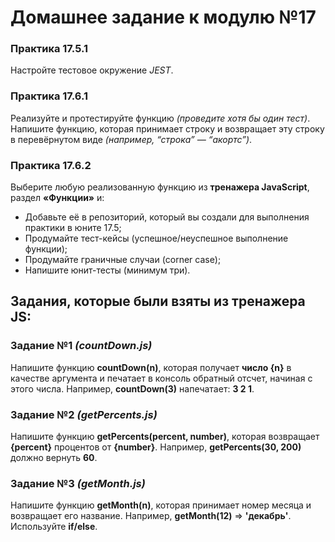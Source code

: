 # Домашнее задание к модулю №17
### Практика 17.5.1
Настройте тестовое окружение *JEST*.

### Практика 17.6.1
Реализуйте и протестируйте функцию *(проведите хотя бы один тест)*. Напишите функцию, которая принимает строку и возвращает эту строку в перевёрнутом виде *(например, “строка” — “акортс”)*.

### Практика 17.6.2
Выберите любую реализованную функцию из **тренажера JavaScript**, раздел **«Функции»** и:

- Добавьте её в репозиторий, который вы создали для выполнения практики в юните 17.5;
- Продумайте тест-кейсы (успешное/неуспешное выполнение функции);
- Продумайте граничные случаи (corner case);
- Напишите юнит-тесты (минимум три).

## Задания, которые были взяты из тренажера JS:

### Задание №1 *(countDown.js)*
Напишите функцию **countDown(n)**, которая получает **число {n}** в качестве аргумента и печатает в консоль обратный отсчет, начиная с этого числа. Например, **countDown(3)** напечатает: **3 2 1**.

### Задание №2 *(getPercents.js)*
Напишите функцию **getPercents(percent, number)**, которая возвращает **{percent}** процентов от **{number}**. Например, **getPercents(30, 200)** должно вернуть **60**.

### Задание №3 *(getMonth.js)*
Напишите функцию **getMonth(n)**, которая принимает номер месяца и возвращает его название. Например, **getMonth(12)** ⇒ **'декабрь'**. Используйте **if/else**.
